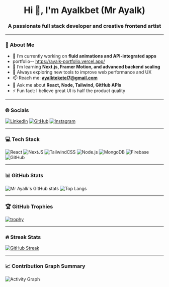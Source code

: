 
<h1 align="center">Hi 👋, I'm Ayalkbet (Mr Ayalk)</h1>
<h3 align="center">A passionate full stack developer and creative frontend artist</h3>



---

### 💫 About Me

- 🔭 I’m currently working on **fluid animations and API-integrated apps**
-   portfolio--  https://ayalk-portfolio.vercel.app/
- 🌱 I’m learning **Next.js, Framer Motion, and advanced backend scaling**
- 🧠 Always exploring new tools to improve web performance and UX
- 📫 Reach me: **ayalkteketel7@gmail.com**
- 💬 Ask me about **React, Node, Tailwind, GitHub APIs**
- ⚡ Fun fact: I believe great UI is half the product quality

---

### 🌐 Socials

[![LinkedIn](https://img.shields.io/badge/LinkedIn-blue?style=for-the-badge&logo=linkedin&logoColor=white)](https://linkedin.com/in/your-link)
[![GitHub](https://img.shields.io/badge/GitHub-black?style=for-the-badge&logo=github)](https://github.com/mr-Ayalk)
[![Instagram](https://img.shields.io/badge/Instagram-E4405F?style=for-the-badge&logo=instagram&logoColor=white)](https://instagram.com/yourlink)

---

### 💻 Tech Stack

![React](https://img.shields.io/badge/-React-333?style=flat&logo=react)
![NextJS](https://img.shields.io/badge/-NextJS-000?style=flat&logo=next.js)
![TailwindCSS](https://img.shields.io/badge/-TailwindCSS-38b2ac?style=flat&logo=tailwind-css)
![Node.js](https://img.shields.io/badge/-Node.js-green?style=flat&logo=node.js)
![MongoDB](https://img.shields.io/badge/-MongoDB-black?style=flat&logo=mongodb)
![Firebase](https://img.shields.io/badge/-Firebase-orange?style=flat&logo=firebase)
![GitHub](https://img.shields.io/badge/-GitHub-181717?style=flat&logo=github)

---

### 📊 GitHub Stats

![Mr Ayalk's GitHub stats](https://github-readme-stats.vercel.app/api?username=mr-Ayalk&show_icons=true&theme=tokyonight)
![Top Langs](https://github-readme-stats.vercel.app/api/top-langs/?username=mr-Ayalk&layout=compact&theme=tokyonight)

---

### 🏆 GitHub Trophies

[![trophy](https://github-profile-trophy.vercel.app/?username=mr-Ayalk&theme=dracula)](https://github.com/ryo-ma/github-profile-trophy)

---

### 🔥 Streak Stats

[![GitHub Streak](https://streak-stats.demolab.com?user=mr-Ayalk&theme=tokyonight&border_radius=10)](https://git.io/streak-stats)

---

### 📈 Contribution Graph Summary

![Activity Graph](https://github-readme-activity-graph.vercel.app/graph?username=mr-Ayalk&theme=github-dark&hide_border=true)

